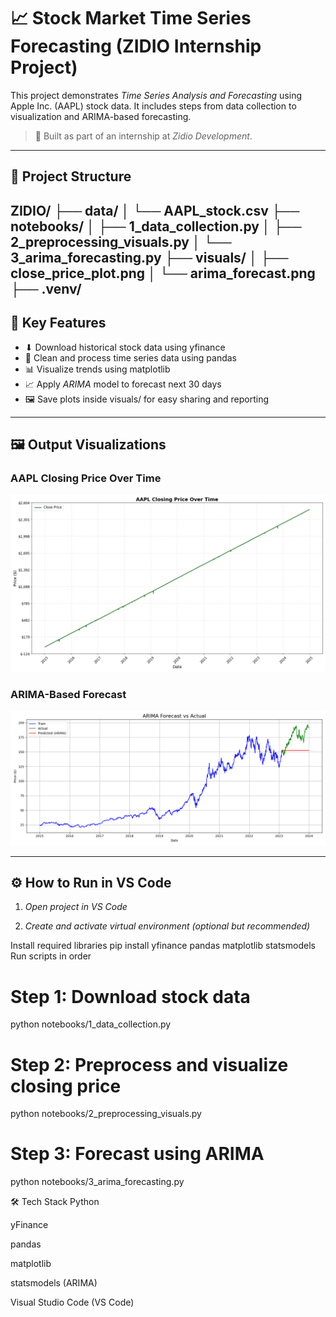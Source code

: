 # 📈 Stock Market Time Series Forecasting (ZIDIO Internship Project)

This project demonstrates *Time Series Analysis and Forecasting* using Apple Inc. (AAPL) stock data. It includes steps from data collection to visualization and ARIMA-based forecasting.

> 🧠 Built as part of an internship at *Zidio Development*.

---

## 📁 Project Structure

ZIDIO/
├── data/
│ └── AAPL_stock.csv
├── notebooks/
│ ├── 1_data_collection.py
│ ├── 2_preprocessing_visuals.py
│ └── 3_arima_forecasting.py
├── visuals/
│ ├── close_price_plot.png
│ └── arima_forecast.png
├── .venv/
---

## 📌 Key Features

- ⬇ Download historical stock data using yfinance
- 🧹 Clean and process time series data using pandas
- 📊 Visualize trends using matplotlib
- 📈 Apply *ARIMA* model to forecast next 30 days
- 🖼 Save plots inside visuals/ for easy sharing and reporting

---

## 🖼 Output Visualizations

### AAPL Closing Price Over Time

![Closing Price](visuals/close_price_plot.png)

### ARIMA-Based Forecast

![ARIMA Forecast](visuals/arima_forecast.png)

---

## ⚙ How to Run in VS Code

1. *Open project in VS Code*

2. *Create and activate virtual environment (optional but recommended)*

Install required libraries
pip install yfinance pandas matplotlib statsmodels
Run scripts in order
# Step 1: Download stock data
python notebooks/1_data_collection.py

# Step 2: Preprocess and visualize closing price
python notebooks/2_preprocessing_visuals.py

# Step 3: Forecast using ARIMA
python notebooks/3_arima_forecasting.py

🛠 Tech Stack
Python

yFinance

pandas

matplotlib

statsmodels (ARIMA)

Visual Studio Code (VS Code)


